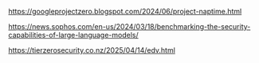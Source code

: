 https://googleprojectzero.blogspot.com/2024/06/project-naptime.html

https://news.sophos.com/en-us/2024/03/18/benchmarking-the-security-capabilities-of-large-language-models/

https://tierzerosecurity.co.nz/2025/04/14/edv.html